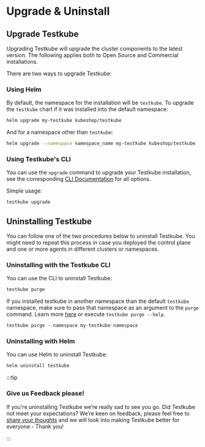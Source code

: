 # Upgrade & Uninstall

## Upgrade Testkube

Upgrading Testkube will upgrade the cluster components to the latest version. The following
applies both to Open Source and Commercial installations.

There are two ways to upgrade Testkube:

### Using Helm

By default, the namespace for the installation will be `testkube`.
To upgrade the `testkube` chart if it was installed into the default namespace:

```sh
helm upgrade my-testkube kubeshop/testkube
```

And for a namespace other than `testkube`:

```sh
helm upgrade --namespace namespace_name my-testkube kubeshop/testkube
```

### Using Testkube's CLI

You can use the `upgrade` command to upgrade your Testkube installation, see the
corresponding [CLI Documentation](../cli/testkube-upgrade) for all options.

Simple usage:

```sh
testkube upgrade
```

## Uninstalling Testkube

You can follow one of the two procedures below to uninstall Testkube. You might need to repeat this process in case you deployed the 
control plane and one or more agents in different clusters or namespaces.

### Uninstalling with the Testkube CLI

You can use the CLI to uninstall Testkube:

```bash
testkube purge
```

If you installed testkube in another namespace than the default `testkube` namespace, make sure to pass that namespace as 
an argument to the `purge` command. Learn more [here](https://docs.testkube.io/cli/testkube-purge) or execute `testkube purge --help`.

```go
testkube purge --namespace my-testkube-namespace
```

### Uninstalling with Helm

You can use Helm to uninstall Testkube:

```bash
helm uninstall testkube
```

:::tip
### Give us Feedback please!

If you're uninstalling Testkube we’re really sad to see you go. Did Testkube not meet your expectations? We’re keen on feedback, please feel free 
to [share your thoughts][contact] and we will look into making Testkube better for everyone - Thank you!

[contact]: https://testkubeworkspace.slack.com/ssb/redirect#/shared-invite/email
:::
